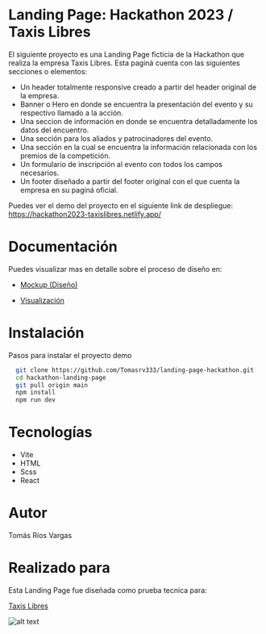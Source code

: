 # Landing Page: Hackathon 2023 / Taxis Libres

El siguiente proyecto es una Landing Page ficticia de la Hackathon que realiza la empresa Taxis Libres. Esta paginá cuenta con las siguientes secciones o elementos:

- Un header totalmente responsive creado a partir del header original de la empresa.
- Banner o Hero en donde se encuentra la presentación del evento y su respectivo llamado a la acción.
- Una seccion de información en donde se encuentra detalladamente los datos del encuentro.
- Una sección para los aliados y patrocinadores del evento.
- Una sección en la cual se encuentra la información relacionada con los premios de la competición.
- Un formulario de inscripción al evento con todos los campos necesarios.
- Un footer diseñado a partir del footer original con el que cuenta la empresa en su paginá oficial.

Puedes ver el demo del proyecto en el siguiente link de despliegue:
https://hackathon2023-taxislibres.netlify.app/

# Documentación

Puedes visualizar mas en detalle sobre el proceso de diseño en:

- [Mockup (Diseño)](https://www.figma.com/file/VMN2qis7NaNCQY4ryxbYnH/Untitled?type=design&node-id=0%3A1&t=UpNhrSNU6uUzZlqg-1)

- [Visualización](https://www.figma.com/proto/VMN2qis7NaNCQY4ryxbYnH/Hackathon?type=design&node-id=1-2&scaling=min-zoom&page-id=0%3A1)

# Instalación

Pasos para instalar el proyecto demo 

```bash
  git clone https://github.com/Tomasrv333/landing-page-hackathon.git
  cd hackathon-landing-page
  git pull origin main
  npm install
  npm run dev
```

# Tecnologías

- Vite
- HTML
- Scss
- React

# Autor

Tomás Ríos Vargas

# Realizado para

Esta Landing Page fue diseñada como prueba tecnica para:

[Taxis Libres](https://www.taxislibres.com.co/)

![alt text](https://www.taxislibres.com.co/public/imagesNew/logo-escritorio.webp)
